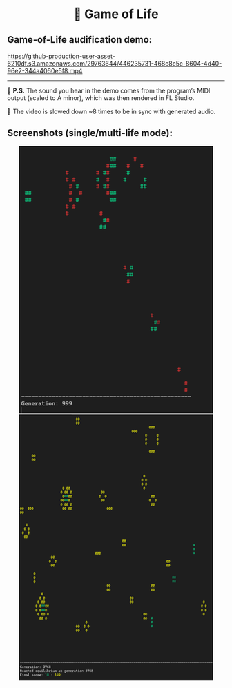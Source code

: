 <h1 align="center">🌱 Game of Life</h1>

## Game-of-Life audification demo:
https://github-production-user-asset-6210df.s3.amazonaws.com/29763644/446235731-468c8c5c-8604-4d40-96e2-344a4060e5f8.mp4

---
📌 **P.S.** The sound you hear in the demo comes from the program’s MIDI output (scaled to A minor), which was then rendered in FL Studio.

📌 The video is slowed down ~8 times to be in sync with generated audio.

## Screenshots (single/multi-life mode):
<p align="center">
  <img src="assets/Capture.PNG"       alt="Game of Life preview" width="450">
  <img src="assets/Capture-multi.PNG" alt="Game of Life multi"   width="450">
</p>

